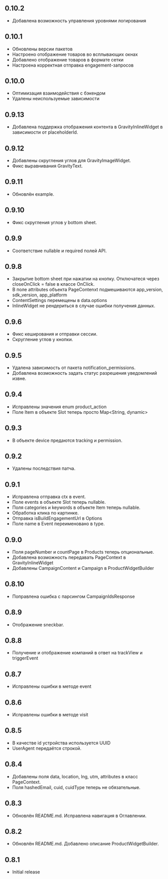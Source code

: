 ## 0.10.2
* Добавлена возможность управления уровнями логирования

## 0.10.1
* Обновлены версии пакетов
* Настроено отображение товаров во всплывающих окнах
* Добавлено отображение товаров в формате сетки
* Настроена корректная отправка engagement-запросов

## 0.10.0
* Оптимизация взаимодействия с бэкендом
* Удалены неиспользуемые зависимости

## 0.9.13
* Добавлена поддержка отображения контента в GravityInlineWidget в зависимости от placeholderId.

## 0.9.12
* Добавлены скругления углов для GravityImageWidget.
* Фикс выравнивания GravityText.

## 0.9.11
* Обновлён example.

## 0.9.10
* Фикс скругления углов у bottom sheet.

## 0.9.9
* Соответствие nullable и required полей API.

## 0.9.8
* Закрытие bottom sheet при нажатии на кнопку. Отключатеся через closeOnClick = false в классе OnClick.
* В поле attributes объекта PageContenxt подмешиваются app_version, sdk_version, app_platform
* ContentSettings перемещены в data.options
* InlineWidget не рендериться в случае ошибки получения данных.

## 0.9.6

* Фикс кеширования и отправки сессии.
* Скругление углов у кнопки.

## 0.9.5

* Удалена зависимость от пакета notification_permissions. 
* Добавлена возможность задать статус разрешения уведомлений извне.

## 0.9.4

* Исправлены значения enum product_action
* Поле Item в объекте Slot теперь просто Map<String, dynamic>

## 0.9.3

* В объекте device предаются tracking и permission.

## 0.9.2

* Удалены последствия патча.

## 0.9.1

* Исправлена отправка ctx в event.
* Поле events в объекте Slot теперь nullable.
* Поля categories и keywords в объекте Item теперь nullable.
* Обработка клика по картинке.
* Отправка isBuildEngagementUrl в Options
* Поле name в Event переименовано в type.

## 0.9.0

* Поля pageNumber и countPage в Products теперь опциональные.
* Добавлена возможность передавать PageContext в GravityInlineWidget
* Добавлены CampaignContent и Campaign в ProductWidgetBuilder

## 0.8.10

* Поправлена ошибка с парсингом CampaignIdsResponse

## 0.8.9

* Отображение sneckbar.

## 0.8.8

* Получение и отображение компаний в ответ на trackView и triggerEvent

## 0.8.7

* Исправлены ошибки в методе event

## 0.8.6

* Исправлены ошибки в методе visit

## 0.8.5

* В качестве id устройства используется UUID
* UserAgent передаётся строкой.

## 0.8.4

* Добавлены поля data, location, lng, utm, attributes в класс PageContext.
* Поля hashedEmail, cuid, cuidType теперь не обязательные.

## 0.8.3

* Обновлён README.md. Исправлена навигация в Оглавлении.

## 0.8.2

* Обновлён README.md. Добавлено описание ProductWidgetBuilder.

## 0.8.1

* Initial release
